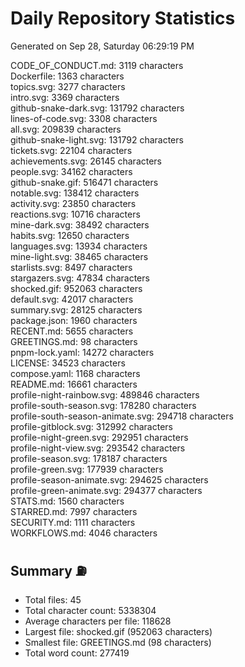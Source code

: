 # Daily Repository Statistics
Generated on Sep 28, Saturday 06:29:19 PM  

CODE_OF_CONDUCT.md: 3119 characters  
Dockerfile: 1363 characters  
topics.svg: 3277 characters  
intro.svg: 3369 characters  
github-snake-dark.svg: 131792 characters  
lines-of-code.svg: 3308 characters  
all.svg: 209839 characters  
github-snake-light.svg: 131792 characters  
tickets.svg: 22104 characters  
achievements.svg: 26145 characters  
people.svg: 34162 characters  
github-snake.gif: 516471 characters  
notable.svg: 138412 characters  
activity.svg: 23850 characters  
reactions.svg: 10716 characters  
mine-dark.svg: 38492 characters  
habits.svg: 12650 characters  
languages.svg: 13934 characters  
mine-light.svg: 38465 characters  
starlists.svg: 8497 characters  
stargazers.svg: 47834 characters  
shocked.gif: 952063 characters  
default.svg: 42017 characters  
summary.svg: 28125 characters  
package.json: 1960 characters  
RECENT.md: 5655 characters  
GREETINGS.md: 98 characters  
pnpm-lock.yaml: 14272 characters  
LICENSE: 34523 characters  
compose.yaml: 1168 characters  
README.md: 16661 characters  
profile-night-rainbow.svg: 489846 characters  
profile-south-season.svg: 178280 characters  
profile-south-season-animate.svg: 294718 characters  
profile-gitblock.svg: 312992 characters  
profile-night-green.svg: 292951 characters  
profile-night-view.svg: 293542 characters  
profile-season.svg: 178187 characters  
profile-green.svg: 177939 characters  
profile-season-animate.svg: 294625 characters  
profile-green-animate.svg: 294377 characters  
STATS.md: 1560 characters  
STARRED.md: 7997 characters  
SECURITY.md: 1111 characters  
WORKFLOWS.md: 4046 characters  

## Summary ⛽  
- Total files: 45  
- Total character count: 5338304  
- Average characters per file: 118628  
- Largest file: shocked.gif (952063 characters)  
- Smallest file: GREETINGS.md (98 characters)  
- Total word count: 277419  
